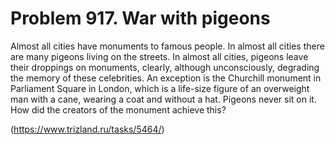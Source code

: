 # Problem 917. War with pigeons

Almost all cities have monuments to famous people. In almost all cities there are many pigeons living on the streets. In almost all cities, pigeons leave their droppings on monuments, clearly, although unconsciously, degrading the memory of these celebrities. An exception is the Churchill monument in Parliament Square in London, which is a life-size figure of an overweight man with a cane, wearing a coat and without a hat. Pigeons never sit on it. How did the creators of the monument achieve this?

(https://www.trizland.ru/tasks/5464/)